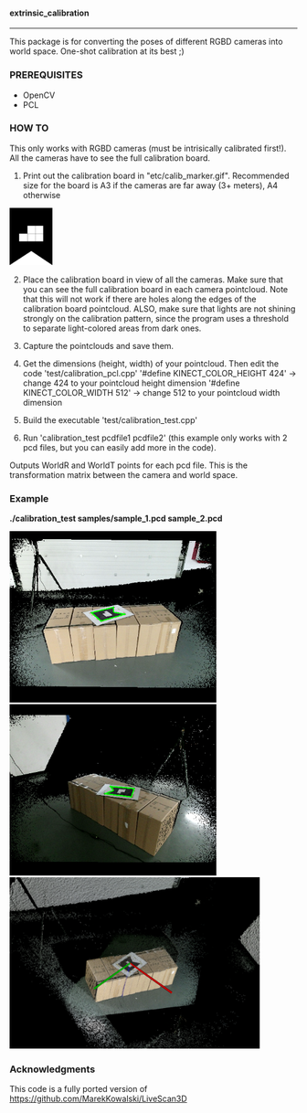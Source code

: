 #### extrinsic_calibration

---

This package is for converting the poses of different RGBD cameras into world space. 
One-shot calibration at its best ;)

### PREREQUISITES
- OpenCV
- PCL

### HOW TO
This only works with RGBD cameras (must be intrisically calibrated first!). All the cameras have to see the full calibration board. 

1) Print out the calibration board in "etc/calib_marker.gif". Recommended size for the board is A3 if the cameras are far away (3+ meters), A4 otherwise  
<img src="etc/calib_marker.gif" height="100">

2) Place the calibration board in view of all the cameras. Make sure that you can see the full calibration board in each camera pointcloud. Note that this will not work if there are holes along the edges of the calibration board pointcloud. ALSO, make sure that lights are not shining strongly on the calibration pattern, since the program uses a threshold to separate light-colored areas from dark ones.

3) Capture the pointclouds and save them.

4) Get the dimensions (height, width) of your pointcloud. Then edit the code 'test/calibration_pcl.cpp'
'#define KINECT_COLOR_HEIGHT 424' -> change 424 to your pointcloud height dimension
'#define KINECT_COLOR_WIDTH 512'  -> change 512 to your pointcloud width dimension

5) Build the executable 'test/calibration_test.cpp'

6) Run 'calibration_test pcdfile1 pcdfile2' (this example only works with 2 pcd files, but you can easily add more in the code).

Outputs WorldR and WorldT points for each pcd file. This is the transformation matrix between the camera and world space.

### Example
__./calibration_test samples/sample_1.pcd sample_2.pcd__

<img src="samples/pattern_sample_1.png" height="300">
<img src="samples/pattern_sample_2.png" height="300">
<img src="samples/merged_cloud.png" height="300">

### Acknowledgments
This code is a fully ported version of https://github.com/MarekKowalski/LiveScan3D
